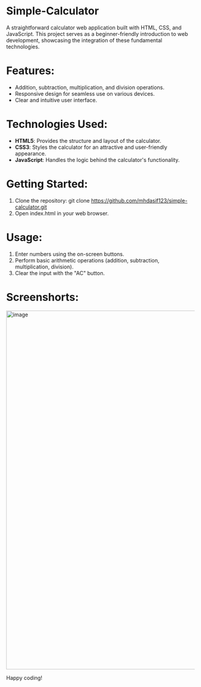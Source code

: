 # Simple-Calculator
A straightforward calculator web application built with HTML, CSS, and JavaScript. This project serves as a beginner-friendly introduction to web development, showcasing the integration of these fundamental technologies.

# Features:
- Addition, subtraction, multiplication, and division operations.
- Responsive design for seamless use on various devices.
- Clear and intuitive user interface.

# Technologies Used:
- **HTML5**: Provides the structure and layout of the calculator.
- **CSS3**: Styles the calculator for an attractive and user-friendly appearance.
- **JavaScript**: Handles the logic behind the calculator's functionality.

# Getting Started:
1. Clone the repository: git clone https://github.com/mhdasif123/simple-calculator.git
2. Open index.html in your web browser.

# Usage:
1. Enter numbers using the on-screen buttons.
2. Perform basic arithmetic operations (addition, subtraction, multiplication, division).
3. Clear the input with the "AC" button.

# Screenshorts:
<img width="960" alt="image" src="https://github.com/mhdasif123/Simple-Calculator/assets/97513284/d2c2d3cb-ee6d-429d-bab9-eab682cfb18f">


Happy coding!


